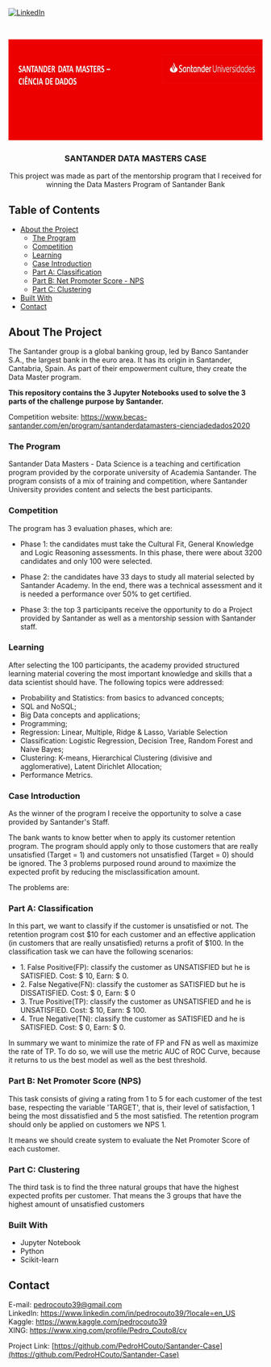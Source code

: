 <!--
*** I got this amazing README from here: https://github.com/othneildrew/Best-README-Template 
-->


[![LinkedIn][linkedin-shield]][linkedin-url]



<!-- PROJECT LOGO -->
<br />
<p align="center">
  <a href="https://github.com/PedroHCouto/Santander-Case">
    <img src="images/logo.jpeg" width="800" height="200">
  </a>

  <h3 align="center">SANTANDER DATA MASTERS CASE</h3>

  <p align="center">
    This project was made as part of the mentorship program that I received for winning the Data Masters Program of Santander Bank
    <br />
  </p>
</p>



<!-- TABLE OF CONTENTS -->
## Table of Contents

* [About the Project](#about-the-project)
  * [The Program](#the-program)
  * [Competition](#competition)
  * [Learning](#learning)
  * [Case Introduction](#case-introduction)
  * [Part A: Classification](#part-a-classification)
  * [Part B: Net Promoter Score - NPS](#part-b-net-promoter-score-nps)
  * [Part C: Clustering](#part-c-clustering)
* [Built With](#built-with)
* [Contact](#contact)



<!-- ABOUT THE PROJECT -->
## About The Project

The Santander group is a global banking group, led by Banco Santander S.A., the largest bank in the euro area. It has its origin in Santander, Cantabria, Spain.
As part of their empowerment culture, they create the Data Master program.

**This repository contains the 3 Jupyter Notebooks used to solve the 3 parts of the challenge purpose by Santander.**

Competition website: https://www.becas-santander.com/en/program/santanderdatamasters-cienciadedados2020

### The Program

Santander Data Masters - Data Science is a teaching and certification program provided by the corporate university of Academia Santander.
The program consists of a mix of training and competition, where Santander University provides content and selects the best participants.


### Competition
The program has 3 evaluation phases, which are:

* []()Phase 1: the candidates must take the Cultural Fit, General Knowledge and Logic Reasoning assessments. In this phase, there were about 3200 candidates and only 100 were selected.

* []()Phase 2: the candidates have 33 days to study all material selected by Santander Academy. In the end, there was a technical assessment and it is needed a performance over 50% to get certified.

* []()Phase 3: the top 3 participants receive the opportunity to do a Project provided by Santander as well as a mentorship session with Santander staff.

### Learning
After selecting the 100 participants, the academy provided structured learning material covering the most important knowledge and skills that a data scientist should have. The following topics were addressed:

* []() Probability and Statistics: from basics to advanced concepts;
* []() SQL and NoSQL;
* []() Big Data concepts and applications;
* []() Programming;
* []() Regression: Linear, Multiple, Ridge & Lasso, Variable Selection
* []() Classification: Logistic Regression, Decision Tree, Random Forest and Naive Bayes;
* []() Clustering: K-means, Hierarchical Clustering (divisive and agglomerative), Latent Dirichlet Allocation;
* []() Performance Metrics.


### Case Introduction
As the winner of the program I receive the opportunity to solve a case provided by Santander's Staff.

The bank wants to know better when to apply its customer retention program. The program should apply only to those customers that are really unsatisfied (Target = 1) and customers not unsatisfied (Target = 0) should be ignored. The 3 problems purposed round around to maximize the expected profit by reducing the misclassification amount.

The problems are:

### Part A: Classification

In this part, we want to classify if the customer is unsatisfied or not. The retention program cost $10 for each customer and an effective application (in customers that are really unsatisfied) returns a profit of $100.
In the classification task we can have the following scenarios:

* []() 1. False Positive(FP): classify the customer as UNSATISFIED but he is SATISFIED. Cost: $ 10, Earn: $ 0.
* []() 2. False Negative(FN): classify the customer as SATISFIED but he is DISSATISFIED. Cost: $ 0, Earn: $ 0
* []() 3. True Positive(TP): classify the customer as UNSATISFIED and he is UNSATISFIED. Cost: $ 10, Earn: $ 100.
* []() 4. True Negative(TN): classify the customer as SATISFIED and he is SATISFIED. Cost: $ 0, Earn: $ 0.

In summary we want to minimize the rate of FP and FN as well as maximize the rate of TP. To do so, we will use the metric AUC of ROC Curve, because it returns to us the best model as well as the best threshold.

### Part B: Net Promoter Score (NPS)

This task consists of giving a rating from 1 to 5 for each customer of the test base, respecting the variable 'TARGET', that is, their level of satisfaction, 1 being the most dissatisfied and 5 the most satisfied. The retention program should only be applied on customers we NPS 1.

It means we should create system to evaluate the Net Promoter Score of each customer.


### Part C: Clustering

The third task is to find the three natural groups that have the highest expected profits per customer. That means the 3 groups that have the highest amount of unsatisfied customers

### Built With

* []() Jupyter Notebook
* []() Python
* []() Scikit-learn


<!-- CONTACT -->
## Contact

E-mail: pedrocouto39@gmail.com     
LinkedIn: https://www.linkedin.com/in/pedrocouto39/?locale=en_US   
Kaggle: https://www.kaggle.com/pedrocouto39   
XING: https://www.xing.com/profile/Pedro_Couto8/cv   

Project Link: [https://github.com/PedroHCouto/Santander-Case](https://github.com/PedroHCouto/Santander-Case)



[linkedin-shield]: https://img.shields.io/badge/-LinkedIn-black.svg?style=flat-square&logo=linkedin&colorB=555
[linkedin-url]: https://www.linkedin.com/in/pedrocouto39/?locale=en_US
[product-screenshot]: images/screenshot.png
